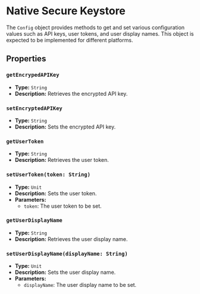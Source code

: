 # Native Secure Keystore

The `Config` object provides methods to get and set various configuration values such as API keys, user tokens, and user display names. This object is expected to be implemented for different platforms.

## Properties

### `getEncrypedAPIKey`
- **Type:** `String`
- **Description:** Retrieves the encrypted API key.

### `setEncryptedAPIKey`
- **Type:** `String`
- **Description:** Sets the encrypted API key.

### `getUserToken`
- **Type:** `String`
- **Description:** Retrieves the user token.

### `setUserToken(token: String)`
- **Type:** `Unit`
- **Description:** Sets the user token.
- **Parameters:**
  - `token`: The user token to be set.

### `getUserDisplayName`
- **Type:** `String`
- **Description:** Retrieves the user display name.

### `setUserDisplayName(displayName: String)`
- **Type:** `Unit`
- **Description:** Sets the user display name.
- **Parameters:**
  - `displayName`: The user display name to be set.